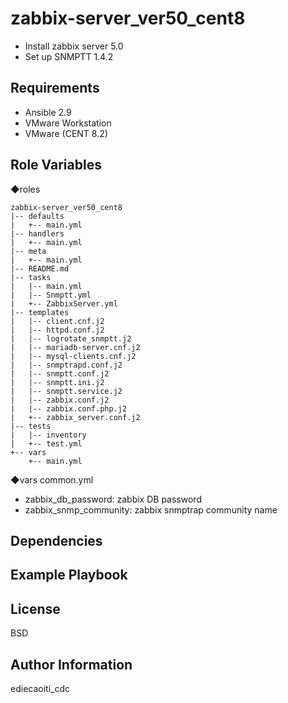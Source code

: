 zabbix-server_ver50_cent8
=========

 - Install zabbix server 5.0
 - Set up SNMPTT 1.4.2

Requirements
------------

 - Ansible 2.9
 - VMware Workstation
 - VMware  (CENT 8.2)

Role Variables
--------------

◆roles

```
zabbix-server_ver50_cent8
|-- defaults
|   +-- main.yml
|-- handlers
|   +-- main.yml
|-- meta
|   +-- main.yml
|-- README.md
|-- tasks
|   |-- main.yml
|   |-- Snmptt.yml
|   +-- ZabbixServer.yml
|-- templates
|   |-- client.cnf.j2
|   |-- httpd.conf.j2
|   |-- logrotate_snmptt.j2
|   |-- mariadb-server.cnf.j2
|   |-- mysql-clients.cnf.j2
|   |-- snmptrapd.conf.j2
|   |-- snmptt.conf.j2
|   |-- snmptt.ini.j2
|   |-- snmptt.service.j2
|   |-- zabbix.conf.j2
|   |-- zabbix.conf.php.j2
|   +-- zabbix_server.conf.j2
|-- tests
|   |-- inventory
|   +-- test.yml
+-- vars
    +-- main.yml
```

◆vars
common.yml
 - zabbix_db_password: zabbix DB password
 - zabbix_snmp_community: zabbix snmptrap community name

Dependencies
------------


Example Playbook
----------------


License
-------

BSD

Author Information
------------------

ediecaoiti_cdc

